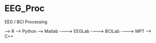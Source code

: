 # EEG_Proc
EEG / BCI Processing

--> R
--> Python
--> Matlab
----> EEGLab
----> BCILab
----> MPT
--> C++
